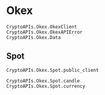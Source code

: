 # Okex

```@docs
CryptoAPIs.Okex.OkexClient
CryptoAPIs.Okex.OkexAPIError
CryptoAPIs.Okex.Data
```

## Spot

```@docs
CryptoAPIs.Okex.Spot.public_client
```

```@docs
CryptoAPIs.Okex.Spot.candle
CryptoAPIs.Okex.Spot.currency
```
